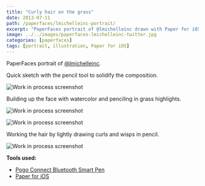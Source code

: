```yaml
---
title: "Curly hair on the grass"
date: 2013-07-11
path: /paperfaces/lmichelleinc-portrait/
excerpt: "PaperFaces portrait of @lmichelleinc drawn with Paper for iOS on an iPad."
image: ../../images/paperfaces-lmichelleinc-twitter.jpg
categories: [paperfaces]
tags: [portrait, illustration, Paper for iOS]
---
```


PaperFaces portrait of [@lmichelleinc](https://twitter.com/lmichelleinc).

Quick sketch with the pencil tool to solidify the composition.

![Work in process screenshot](../../images/paperfaces-lmichelleinc-process-1-lg.jpg)

Building up the face with watercolor and penciling in grass highlights.

![Work in process screenshot](../../images/paperfaces-lmichelleinc-process-2-lg.jpg)

![Work in process screenshot](../../images/paperfaces-lmichelleinc-process-3-lg.jpg)

Working the hair by lightly drawing curls and wisps in pencil.

![Work in process screenshot](../../images/paperfaces-lmichelleinc-process-4-lg.jpg)

**Tools used:**

- [Pogo Connect Bluetooth Smart Pen](https://www.amazon.com/gp/product/B009K448L4/ref=as_li_ss_tl?ie=UTF8&camp=1789&creative=390957&creativeASIN=B009K448L4&linkCode=as2&tag=mademist-20)
- [Paper for iOS](https://paper.bywetransfer.com/)

